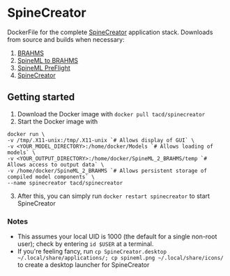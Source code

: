 # SpineCreator
DockerFile for the complete [SpineCreator](http://spineml.github.io/spinecreator/) application stack. Downloads from source and builds when necessary:
1. [BRAHMS](https://github.com/BRAHMS-SystemML/brahms)
2. [SpineML to BRAHMS](https://github.com/SpineML/SpineML_2_BRAHMS)
3. [SpineML PreFlight](https://github.com/SpineML/SpineML_PreFlight)
4. [SpineCreator](https://github.com/SpineML/SpineCreator)

## Getting started
1. Download the Docker image with `docker pull tacd/spinecreator`
2. Start the Docker image with
```
docker run \
-v /tmp/.X11-unix:/tmp/.X11-unix `# Allows display of GUI` \
-v <YOUR_MODEL_DIRECTORY>:/home/docker/Models `# Allows loading of models` \
-v <YOUR_OUTPUT_DIRECTORY>:/home/docker/SpineML_2_BRAHMS/temp `# Allows access to output data` \
-v /home/docker/SpineML_2_BRAHMS `# Allows persistent storage of compiled model components` \
--name spinecreator tacd/spinecreator
```
3. After this, you can simply run `docker restart spinecreator` to start SpineCreator

### Notes
* This assumes your local UID is 1000 (the default for a single non-root user); check by entering `id $USER` at a terminal.
* If you're feeling fancy, run `cp SpineCreator.desktop ~/.local/share/applications/; cp spineml.png ~/.local/share/icons/` to create a desktop launcher for SpineCreator
